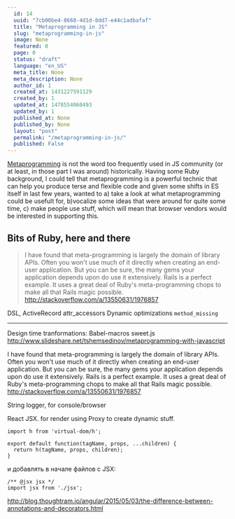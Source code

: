 ```yaml
---
  id: 14
  uuid: "7cb00be4-8668-4d1d-8dd7-e44c1adbafaf"
  title: "Metaprogramming in JS"
  slug: "metaprogramming-in-js"
  image: None
  featured: 0
  page: 0
  status: "draft"
  language: "en_US"
  meta_title: None
  meta_description: None
  author_id: 1
  created_at: 1431227591129
  created_by: 1
  updated_at: 1478554060493
  updated_by: 1
  published_at: None
  published_by: None
  layout: "post"
  permalink: "/metaprogramming-in-js/"
  published: False
---
```

[Metaprogramming](https://en.wikipedia.org/wiki/Metaprogramming) is not the word too frequently used in JS community (or at least, in those part I was around) historically. Having some Ruby background, I could tell that metaprogramming is a powerful technic that can help you produce terse and flexible code and given some shifts in ES itself in last few years, wanted to a) take a look at what metaprogramming could be usefult for, b)vocalize some ideas that were around for quite some time, c) make people use stuff, which will mean that browser vendors would be interested in supporting this.

## Bits of Ruby, here and there
>I have found that meta-programming is largely the domain of library APIs. Often you won't use much of it directly when creating an end-user application. But you can be sure, the many gems your application depends upon do use it extensively. Rails is a perfect example. It uses a great deal of Ruby's meta-programming chops to make all that Rails magic possible.
http://stackoverflow.com/a/13550631/1976857

DSL,
ActiveRecord
attr_accessors
Dynamic optimizations
`method_missing`

---

Design time tranformations:
Babel-macros
sweet.js
http://www.slideshare.net/tshemsedinov/metaprogramming-with-javascript


I have found that meta-programming is largely the domain of library APIs. Often you won't use much of it directly when creating an end-user application. But you can be sure, the many gems your application depends upon do use it extensively. Rails is a perfect example. It uses a great deal of Ruby's meta-programming chops to make all that Rails magic possible.
http://stackoverflow.com/a/13550631/1976857

String logger, for console/browser

React JSX. for render using Proxy to create dynamic stuff.

```
import h from 'virtual-dom/h';

export default function(tagName, props, ...children) {
  return h(tagName, props, children);
}
```
и добавлять в начале файлов c JSX:
```
/** @jsx jsx */
import jsx from './jsx';
```

http://blog.thoughtram.io/angular/2015/05/03/the-difference-between-annotations-and-decorators.html